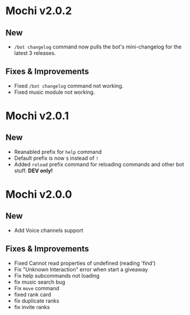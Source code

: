 # Mochi v2.0.2

## New

- `/bot changelog` command now pulls the bot's mini-changelog for the latest 3
  releases.

## Fixes & Improvements

- Fixed `/bot changelog` command not working.
- Fixed music module not working.

# Mochi v2.0.1

## New

- Reanabled prefix for `help` command
- Default prefix is now `$` instead of `!`
- Added `reload` prefix command for reloading commands and other bot stuff.
  **DEV only!**

# Mochi v2.0.0

## New

- Add Voice channels support

## Fixes & Improvements

- Fixed Cannot read properties of undefined (reading 'find')
- Fix "Unknown Interaction" error when start a giveaway
- Fix help subcommands not loading
- fix music search bug
- Fix `move` command
- fixed rank card
- fix duplicate ranks
- fix invite ranks
